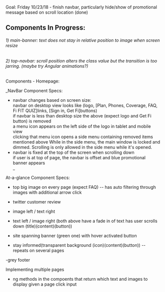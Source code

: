 Goal:
Friday 10/23/18 - finish navbar, particularly hide/show of promotional message based on scroll location (done)

## Components In Progress:
###### 1) main-banner: text does not stay in relative position to image when screen resize

###### 2) top-navbar: scroll position alters the class value but the transition is too jarring. (maybe try Angular animations?)

Components - Homepage:

_NavBar Component Specs:</br>
- navbar changes based on screen size: </br>
    navbar on desktop view looks like (logo, [Plan, Phones, Coverage, FAQ, Fi FIT QUIZ]links, [Sign in, Get Fi]buttons) </br>
    if navbar is less than desktop size the above (expect logo and Get Fi button) is removed </br>
    a menu icon appears on the left side of the logo in tablet and mobile view </br>
    clicking that menu icon opens a side menu containing removed items mentioned above
    While in the side menu, the main window is locked and dimmed. Scrolling is only allowed in the side menu while it's opened.
- navbar is fixed at the top of the screen when scrolling down </br>
  if user is at top of page, the navbar is offset and blue promotional banner appears</br>_

At-a-glance Component Specs:
 - top big image on every page (expect FAQ)
 -- has auto filtering through images with additional arrow click

 - twitter customer review

 - image left / text right
 - text left / image right
 (both above have a fade in of text has user scrolls down (title)(content)(button))

 - site spanning banner (green one) with hover activated button

 - stay informed(transparent background (icon)(content)(button))
 --repeats on several pages

 -grey footer

 Implementing multiple pages
 - ng methods in the compoents that return which text and images to display given a page click input
